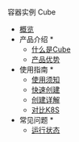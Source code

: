 <div class="sidebar_title icon__cube">  容器实例 Cube </div>

* [概览](/cube/README.md)
* 产品介绍
  * 
    * [什么是Cube](/cube/introduction/whatiscube.md)
    * [产品优势](/cube/introduction/advantages.md)
* 使用指南
  * 
    * [使用须知](/cube/userguide/before_start.md)
    * [快速创建](/cube/userguide/quick_start.md)
    * [创建详解](/cube/userguide/describe_create.md)
    * [对比K8S](/cube/userguide/from_k8s.md)
* 常见问题
  * 
    * [运行状态](/cube/question/status.md)
